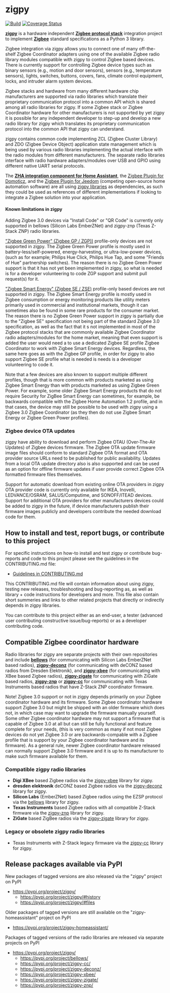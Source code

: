 # zigpy

[![Build](https://github.com/zigpy/zigpy/workflows/CI/badge.svg?branch=dev)](https://github.com/zigpy/zigpy/workflows/CI/badge.svg?branch=dev)
[![Coverage Status](https://codecov.io/gh/zigpy/zigpy/branch/dev/graph/badge.svg)](https://codecov.io/gh/zigpy/zigpy)

**[zigpy](https://github.com/zigpy/zigpy)** is a hardware independent **[Zigbee protocol stack](https://en.wikipedia.org/wiki/Zigbee)** integration project to implement **[Zigbee](https://www.zigbee.org/)** standard specifications as a Python 3 library. 

Zigbee integration via zigpy allows you to connect one of many off-the-shelf Zigbee Coordinator adapters using one of the available Zigbee radio library modules compatible with zigpy to control Zigbee based devices. There is currently support for controlling Zigbee device types such as binary sensors (e.g., motion and door sensors), sensors (e.g., temperature sensors), lights, switches, buttons, covers, fans, climate control equipment, locks, and intruder alarm system devices. 

Zigbee stacks and hardware from many different hardware chip manufacturers are supported via radio libraries which translate their proprietary communication protocol into a common API which is shared among all radio libraries for zigpy. If some Zigbee stack or Zigbee Coordinator hardware for other manufacturers is not supported by yet zigpy it is possible for any independent developer to step-up and develop a new radio library for zigpy which translates its proprietary communication protocol into the common API that zigpy can understand.

zigpy contains common code implementing ZCL (Zigbee Cluster Library) and ZDO (Zigbee Device Object) application state management which is being used by various radio libraries implementing the actual interface with the radio modules from different manufacturers. The separate radio libraries interface with radio hardware adapters/modules over USB and GPIO using different native UART serial protocols.

The **[ZHA integration component for Home Assistant](https://www.home-assistant.io/integrations/zha/)**, the [Zigbee Plugin for Domoticz](https://www.domoticz.com/wiki/ZigbeeForDomoticz), and the [Zigbee Plugin for Jeedom](https://doc.jeedom.com/en_US/plugins/automation%20protocol/zigbee/) (competing open-source home automation software) are all using [zigpy libraries](https://github.com/zigpy/) as dependencies, as such they could be used as references of different implementations if looking to integrate a Zigbee solution into your application.

#### Known limitations in zigpy

Adding Zigbee 3.0 devices via "Install Code" or "QR Code" is currently only supported in bellows (Silicon Labs EmberZNet) and zigpy-znp (Texas Z-Stack ZNP) radio libraries.

["Zigbee Green Power" (Zigbee GP / ZGP))](https://github.com/zigpy/zigpy/issues/341) profile-only devices are not supported in zigpy. The Zigbee Green Power profile is mostly used in battery-less/self-powered, energy-harvesting, or ultra-low-power devices, (such as for example; Philips Hue Click, Philips Hue Tap, and some "Friends of Hue" partnership switches). The reason there is no Zigbee Green Power support is that it has not yet been implemented in zigpy, so what is needed is for a developer volunteering to code ZGP support and submit pull request(s) for it.

["Zigbee Smart Energy" (Zigbee SE / ZSE)](https://zigbeealliance.org/wp-content/uploads/2019/11/docs-07-5356-19-0zse-zigbee-smart-energy-profile-specification.pdf) profile-only based devices are not supported in zigpy. The Zigbee Smart Energy profile is mostly used in Zigbee consumption or energy monitoring products like utility meters primarily used in commercial and institutional markets, though it can sometimes also be found in some rare products for the consumer market. The reason there is no Zigbee Green Power support in zigpy is partially due to the "Zigbee SE" specification not being part of the standard Zigbee 3.0 specification, as well as the fact that it s not implemented in most of the Zigbee protocol stacks that are commonly available Zigbee Coordinator radio adapters/modules for the home market, meaning that even support is added the user would need a to use a dedicated Zigbee SE profile Zigbee Coordinator to work with Zigbee Smart Energy devices. Regardless, the same here goes as with the Zigbee GP profile, in order for zigpy to also support Zigbee SE profile what is needed is needs is a developer volunteering to code it.

Note that a few devices are also known to support multiple different profiles, though that is more common with products marketed as using Zigbee Smart Energy than with products marketed as using Zigbee Green Power. For example, some older Zigbee Smart Energy products that do not require Security for ZigBee Smart Energy can sometimes, for example, be backwards compatible with the Zigbee Home Automation 1.2 profile, and in that cases, the device may still be possible to be used with zigpy using a Zigbee 3.0 Zigbee Coordinator (as they then do not use Zigbee Smart Energy or Zigbee Green Power profiles).

### Zigbee device OTA updates

zigpy have ability to download and perform Zigbee OTAU (Over-The-Air Updates) of Zigbee devices firmware. The Zigbee OTA update firmware image files should conform to standard Zigbee OTA format and OTA provider source URLs need to be published for public availability. Updates from a local OTA update directory also is also supported and can be used as an option for offline firmware updates if user provide correct Zigbee OTA formatted firmware files themselves.

Support for automatic download from existing online OTA providers in zigpy OTA provider code is currently only available for IKEA, Inovelli, LEDVANCE/OSRAM, SALUS/Computime, and SONOFF/ITEAD devices. Support for additional OTA providers for other manufacturers devices could be added to zigpy in the future, if device manufacturers publish their firmware images publicly and developers contribute the needed download code for them.

## How to install and test, report bugs, or contribute to this project

For specific instructions on how-to install and test zigpy or contribute bug-reports and code to this project please see the guidelines in the CONTRIBUTING.md file:

- [Guidelines in CONTRIBUTING.md](./CONTRIBUTING.md)

This CONTRIBUTING.md file will contain information about using zigpy, testing new releases, troubleshooting and bug-reporting as, as well as library + code instructions for developers and more. This file also contain short summeries and links to other related projects that directly or indirectly depends in zigpy libraries.

You can contribute to this project either as an end-user, a tester (advanced user contributing constructive issue/bug-reports) or as a developer contributing code.

## Compatible Zigbee coordinator hardware

Radio libraries for zigpy are separate projects with their own repositories and include **[bellows](https://github.com/zigpy/bellows)** (for communicating with Silicon Labs EmberZNet based radios), **[zigpy-deconz](https://github.com/zigpy/zigpy-deconz)** (for communicating with deCONZ based radios from Dresden Elektronik), and **[zigpy-xbee](https://github.com/zigpy/zigpy-xbee)** (for communicating with XBee based Zigbee radios), **[zigpy-zigate](https://github.com/zigpy/zigpy-zigate)** for communicating with ZiGate based radios, **[zigpy-znp](https://github.com/zha-ng/zigpy-znp)** or **[zigpy-cc](https://github.com/zigpy/zigpy-cc)** for communicating with Texas Instruments based radios that have Z-Stack ZNP coordinator firmware.

Note! Zigbee 3.0 support or not in zigpy depends primarily on your Zigbee coordinator hardware and its firmware. Some Zigbee coordinator hardware support Zigbee 3.0 but might be shipped with an older firmware which does not, in which case may want to upgrade the firmware manually yourself. Some other Zigbee coordinator hardware may not support a firmware that is capable of Zigbee 3.0 at all but can still be fully functional and feature complete for your needs, (this is very common as many if not most Zigbee devices do not yet Zigbee 3.0 or are backwards-compable with a Zigbee profile that is support by your Zigbee coordinator hardware and its firmware). As a general rule, newer Zigbee coordinator hardware released can normally support Zigbee 3.0 firmware and it is up to its manufacturer to make such firmware available for them.

### Compatible zigpy radio libraries

- **Digi XBee** based Zigbee radios via the [zigpy-xbee](https://github.com/zigpy/zigpy-xbee) library for zigpy.
- **dresden elektronik** deCONZ based Zigbee radios via the [zigpy-deconz](https://github.com/zigpy/zigpy-deconz) library for zigpy.
- **Silicon Labs** (EmberZNet) based Zigbee radios using the EZSP protocol via the [bellows](https://github.com/zigpy/bellows) library for zigpy.
- **Texas Instruments** based Zigbee radios with all compatible Z-Stack firmware via the [zigpy-znp](https://github.com/zha-ng/zigpy-znp) library for zigpy.
- **ZiGate** based ZigBee radios via the [zigpy-zigate](https://github.com/zigpy/zigpy-zigate) library for zigpy.

### Legacy or obsolete zigpy radio libraries

- Texas Instruments with Z-Stack legacy firmware via the [zigpy-cc](https://github.com/zigpy/zigpy-cc) library for zigpy.

## Release packages available via PyPI

New packages of tagged versions are also released via the "zigpy" project on PyPI
  - https://pypi.org/project/zigpy/
    - https://pypi.org/project/zigpy/#history
    - https://pypi.org/project/zigpy/#files

Older packages of tagged versions are still available on the "zigpy-homeassistant" project on PyPI
  - https://pypi.org/project/zigpy-homeassistant/

Packages of tagged versions of the radio libraries are released via separate projects on PyPI
- https://pypi.org/project/zigpy/
  - https://pypi.org/project/bellows/
  - https://pypi.org/project/zigpy-cc/
  - https://pypi.org/project/zigpy-deconz/
  - https://pypi.org/project/zigpy-xbee/
  - https://pypi.org/project/zigpy-zigate/
  - https://pypi.org/project/zigpy-znp/
